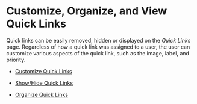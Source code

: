 # Customize, Organize, and View Quick Links

Quick links can be easily removed, hidden or displayed on the *Quick
Links* page. Regardless of how a quick link was assigned to a user, the
user can customize various aspects of the quick link, such as the image,
label, and priority.

  - [Customize Quick Links](Customize_Quick_Links.htm)

  - [Show/Hide Quick Links](Show_Hide_Quick_Links.htm)

  - [Organize Quick Links](Organize_Quick_Links.htm)

